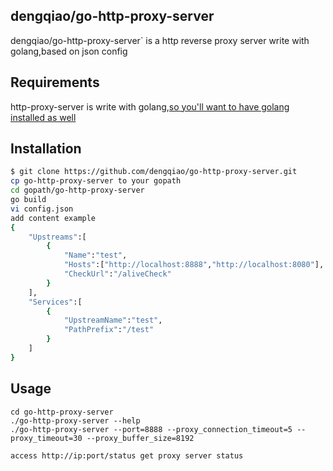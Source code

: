 ## dengqiao/go-http-proxy-server

dengqiao/go-http-proxy-server` is a http reverse proxy server write with golang,based on json config

## Requirements
http-proxy-server is write with golang,[so you'll want to have golang installed as well](http://golang.org/doc/install)

## Installation
```sh
$ git clone https://github.com/dengqiao/go-http-proxy-server.git
cp go-http-proxy-server to your gopath 
cd gopath/go-http-proxy-server
go build
vi config.json  
add content example
{	
	"Upstreams":[
		{
			"Name":"test",
			"Hosts":["http://localhost:8888","http://localhost:8080"],
			"CheckUrl":"/aliveCheck"
		}
	],
	"Services":[
		{
			"UpstreamName":"test",
			"PathPrefix":"/test"
		}
	]
}

```

## Usage

```
cd go-http-proxy-server
./go-http-proxy-server --help
./go-http-proxy-server --port=8888 --proxy_connection_timeout=5 --proxy_timeout=30 --proxy_buffer_size=8192

access http://ip:port/status get proxy server status
```